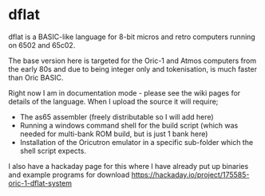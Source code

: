 # dflat
dflat is a BASIC-like language for 8-bit micros and retro computers running on 6502 and 65c02.

The base version here is targeted for the Oric-1 and Atmos computers from the early 80s and due to being integer only and tokenisation, is much faster than Oric BASIC.

Right now I am in documentation mode - please see the wiki pages for details of the language.
When I upload the source it will require;
- The as65 assembler (freely distributable so I will add here)
- Running a windows command shell for the build script (which was needed for multi-bank ROM build, but is just 1 bank here)
- Installation of the Oricutron emulator in a specific sub-folder which the shell script expects.

I also have a hackaday page for this where I have already put up binaries and example programs for download
https://hackaday.io/project/175585-oric-1-dflat-system
